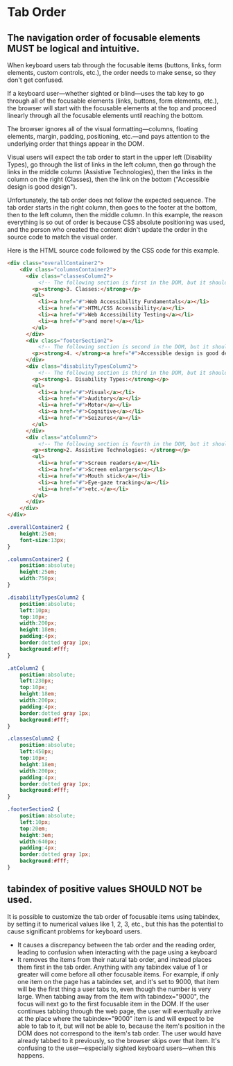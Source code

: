 # Tab Order

## The navigation order of focusable elements MUST be logical and intuitive.

When keyboard users tab through the focusable items (buttons, links, form elements, custom controls, etc.), the order needs to make sense, so they don't get confused.

If a keyboard user—whether sighted or blind—uses the tab key to go through all of the focusable elements (links, buttons, form elements, etc.), the browser will start with the focusable elements at the top and proceed linearly through all the focusable elements until reaching the bottom.

The browser ignores all of the visual formatting—columns, floating elements, margin, padding, positioning, etc.—and pays attention to the underlying order that things appear in the DOM.

Visual users will expect the tab order to start in the upper left (Disability Types), go through the list of links in the left column, then go through the links in the middle column (Assistive Technologies), then the links in the column on the right (Classes), then the link on the bottom ("Accessible design is good design").

Unfortunately, the tab order does not follow the expected sequence. The tab order starts in the right column, then goes to the footer at the bottom, then to the left column, then the middle column. In this example, the reason everything is so out of order is because CSS absolute positioning was used, and the person who created the content didn't update the order in the source code to match the visual order.

Here is the HTML source code followed by the CSS code for this example.

```html
<div class="overallContainer2">
    <div class="columnsContainer2">
      <div class="classesColumn2">
          <!-- The following section is first in the DOM, but it should be third -->
        <p><strong>3. Classes:</strong></p>
        <ul>
          <li><a href="#">Web Accessibility Fundamentals</a></li>
          <li><a href="#">HTML/CSS Accessibility</a></li>
          <li><a href="#">Web Accessibility Testing</a></li>
          <li><a href="#">and more!</a></li>
        </ul>
      </div>
      <div class="footerSection2">
          <!-- The following section is second in the DOM, but it should be fourth -->
        <p><strong>4. </strong><a href="#">Accessible design is good design.</a></p>
      </div>
      <div class="disabilityTypesColumn2">
          <!-- The following section is third in the DOM, but it should be first -->
        <p><strong>1. Disability Types:</strong></p>
        <ul>
          <li><a href="#">Visual</a></li>
          <li><a href="#">Auditory</a></li>
          <li><a href="#">Motor</a></li>
          <li><a href="#">Cognitive</a></li>
          <li><a href="#">Seizures</a></li>
        </ul>
      </div>
      <div class="atColumn2">
          <!-- The following section is fourth in the DOM, but it should be second -->
        <p><strong>2. Assistive Technologies: </strong></p>
        <ul>
          <li><a href="#">Screen readers</a></li>
          <li><a href="#">Screen enlargers</a></li>
          <li><a href="#">Mouth stick</a></li>
          <li><a href="#">Eye-gaze tracking</a></li>
          <li><a href="#">etc.</a></li>
        </ul>
      </div>
    </div>
</div>
```

```css
.overallContainer2 {
	height:25em;
	font-size:13px;
}

.columnsContainer2 {
	position:absolute;
	height:25em;
	width:750px;
}

.disabilityTypesColumn2 {
	position:absolute;
	left:10px;
	top:10px;
	width:200px;
	height:18em;
	padding:4px;
	border:dotted gray 1px;
	background:#fff;
}

.atColumn2 {
	position:absolute;
	left:230px;
	top:10px;
	height:18em;
	width:200px;
	padding:4px;
	border:dotted gray 1px;
	background:#fff;
}

.classesColumn2 {
	position:absolute;
	left:450px;
	top:10px;
	height:18em;
	width:200px;
	padding:4px;
	border:dotted gray 1px;
	background:#fff;
}

.footerSection2 {
	position:absolute;
	left:10px;
	top:20em;
	height:3em;
	width:640px;
	padding:4px;
	border:dotted gray 1px;
	background:#fff;	
}
```

## tabindex of positive values SHOULD NOT be used.

It is possible to customize the tab order of focusable items using tabindex, by setting it to numerical values like 1, 2, 3, etc., but this has the potential to cause significant problems for keyboard users.

- It causes a discrepancy between the tab order and the reading order, leading to confusion when interacting with the page using a keyboard
- It removes the items from their natural tab order, and instead places them first in the tab order. Anything with any tabindex value of 1 or greater will come before all other focusable items. For example, if only one item on the page has a tabindex set, and it's set to 9000, that item will be the first thing a user tabs to, even though the number is very large. When tabbing away from the item with tabindex="9000", the focus will next go to the first focusable item in the DOM. If the user continues tabbing through the web page, the user will eventually arrive at the place where the tabindex="9000" item is and will expect to be able to tab to it, but will not be able to, because the item's position in the DOM does not correspond to the item's tab order. The user would have already tabbed to it previously, so the browser skips over that item. It's confusing to the user—especially sighted keyboard users—when this happens.
